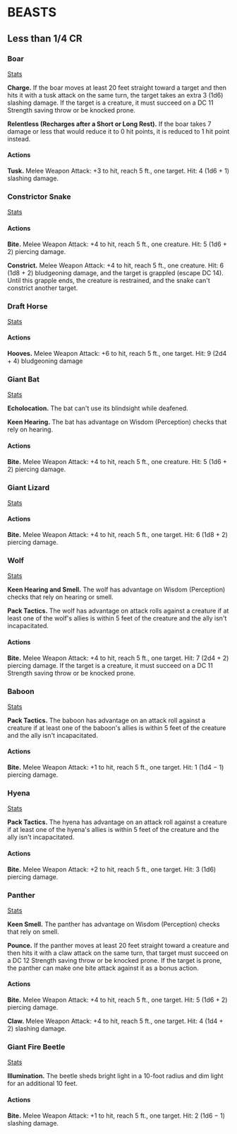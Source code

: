 # BEASTS

## Less than 1/4 CR

### Boar

[Stats](https://www.dndbeyond.com/monsters/boar) 

**Charge.** If the boar moves at least 20 feet straight toward a target and then hits it with a tusk attack on the same turn, the target takes an extra 3 (1d6) slashing damage. If the target is a creature, it must succeed on a DC 11 Strength saving throw or be knocked prone.

**Relentless (Recharges after a Short or Long Rest).** If the boar takes 7 damage or less that would reduce it to 0 hit points, it is reduced to 1 hit point instead.

#### Actions

**Tusk.** Melee Weapon Attack: +3 to hit, reach 5 ft., one target. Hit: 4 (1d6 + 1) slashing damage.

### Constrictor Snake

[Stats](https://www.dndbeyond.com/monsters/constrictor-snake) 

#### Actions

**Bite.** Melee Weapon Attack: +4 to hit, reach 5 ft., one creature. Hit: 5 (1d6 + 2) piercing damage.

**Constrict.** Melee Weapon Attack: +4 to hit, reach 5 ft., one creature. Hit: 6 (1d8 + 2) bludgeoning damage, and the target is grappled (escape DC 14). Until this grapple ends, the creature is restrained, and the snake can't constrict another target.

### Draft Horse

[Stats](https://www.dndbeyond.com/monsters/draft-horse)

#### Actions

**Hooves.** Melee Weapon Attack: +6 to hit, reach 5 ft., one target. Hit: 9 (2d4 + 4) bludgeoning damage

### Giant Bat

[Stats](https://www.dndbeyond.com/monsters/giant-bat)

**Echolocation.** The bat can't use its blindsight while deafened.

**Keen Hearing.** The bat has advantage on Wisdom (Perception) checks that rely on hearing.

#### Actions

**Bite.** Melee Weapon Attack: +4 to hit, reach 5 ft., one creature. Hit: 5 (1d6 + 2) piercing damage.

### Giant Lizard

[Stats](https://www.dndbeyond.com/monsters/giant-lizard)

#### Actions

**Bite.** Melee Weapon Attack: +4 to hit, reach 5 ft., one target. Hit: 6 (1d8 + 2) piercing damage.

### Wolf

[Stats](https://www.dndbeyond.com/monsters/wolf)

**Keen Hearing and Smell.** The wolf has advantage on Wisdom (Perception) checks that rely on hearing or smell.

**Pack Tactics.** The wolf has advantage on attack rolls against a creature if at least one of the wolf's allies is within 5 feet of the creature and the ally isn't incapacitated.

#### Actions

**Bite.** Melee Weapon Attack: +4 to hit, reach 5 ft., one target. Hit: 7 (2d4 + 2) piercing damage. If the target is a creature, it must succeed on a DC 11 Strength saving throw or be knocked prone.

### Baboon

[Stats](https://www.dndbeyond.com/monsters/baboon)

**Pack Tactics.** The baboon has advantage on an attack roll against a creature if at least one of the baboon's allies is within 5 feet of the creature and the ally isn't incapacitated.

#### Actions

**Bite.** Melee Weapon Attack: +1 to hit, reach 5 ft., one target. Hit: 1 (1d4 − 1) piercing damage.

### Hyena

[Stats](https://www.dndbeyond.com/monsters/hyena)

**Pack Tactics.** The hyena has advantage on an attack roll against a creature if at least one of the hyena's allies is within 5 feet of the creature and the ally isn't incapacitated.

#### Actions

**Bite.** Melee Weapon Attack: +2 to hit, reach 5 ft., one target. Hit: 3 (1d6) piercing damage.

### Panther

[Stats](https://www.dndbeyond.com/monsters/panther)

**Keen Smell.** The panther has advantage on Wisdom (Perception) checks that rely on smell.

**Pounce.** If the panther moves at least 20 feet straight toward a creature and then hits it with a claw attack on the same turn, that target must succeed on a DC 12 Strength saving throw or be knocked prone. If the target is prone, the panther can make one bite attack against it as a bonus action.

#### Actions

**Bite.** Melee Weapon Attack: +4 to hit, reach 5 ft., one target. Hit: 5 (1d6 + 2) piercing damage.

**Claw.** Melee Weapon Attack: +4 to hit, reach 5 ft., one target. Hit: 4 (1d4 + 2) slashing damage.

### Giant Fire Beetle

[Stats](https://www.dndbeyond.com/monsters/giant-fire-beetle)

**Illumination.** The beetle sheds bright light in a 10-foot radius and dim light for an additional 10 feet.

#### Actions

**Bite.** Melee Weapon Attack: +1 to hit, reach 5 ft., one target. Hit: 2 (1d6 − 1) slashing damage.
